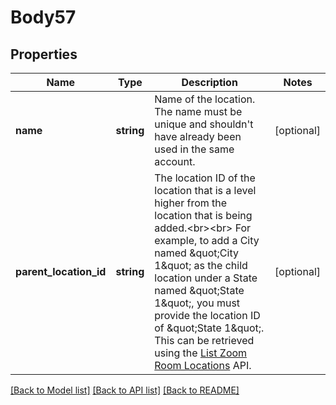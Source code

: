 # Body57

## Properties
Name | Type | Description | Notes
------------ | ------------- | ------------- | -------------
**name** | **string** | Name of the location. The name must be unique and shouldn&#39;t have already been used in the same account. | [optional] 
**parent_location_id** | **string** | The location ID of the location that is a level higher from the location that is being added.&lt;br&gt;&lt;br&gt; For example, to add a City named \&quot;City 1\&quot; as the child location under a State named \&quot;State 1\&quot;, you must provide the location ID of \&quot;State 1\&quot;. This can be retrieved using the [List Zoom Room Locations](https://marketplace.zoom.us/docs/api-reference/zoom-api/rooms-location/listzrlocations) API. | [optional] 

[[Back to Model list]](../README.md#documentation-for-models) [[Back to API list]](../README.md#documentation-for-api-endpoints) [[Back to README]](../README.md)


